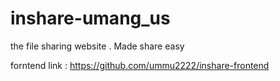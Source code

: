 # inshare-umang_us
the file sharing website . Made share easy



forntend link : https://github.com/ummu2222/inshare-frontend
